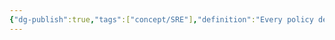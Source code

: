 ```yaml
---
{"dg-publish":true,"tags":["concept/SRE"],"definition":"Every policy definition has conditions under which it's enforced. And, it has a defined effect that takes place if the conditions are met.","ms-learn-url":"https://learn.microsoft.com/en-us/azure/governance/policy/overview#policy-definition","creation_date":"2024-05-02 15:37","permalink":"/concepts/policy-definition/","dgPassFrontmatter":true}
---
```


